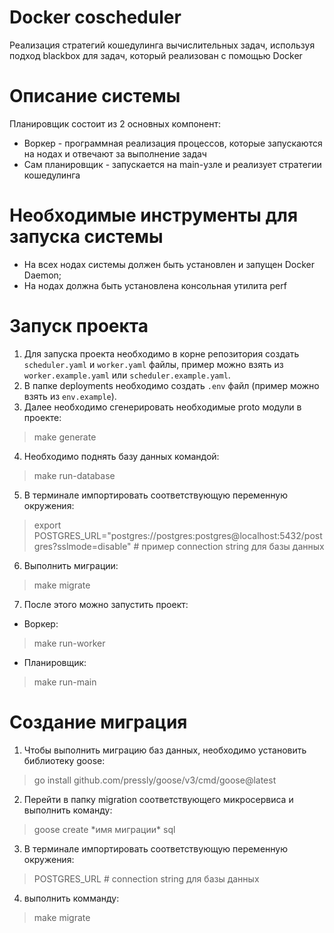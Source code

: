# Docker coscheduler
Реализация стратегий кошедулинга вычислительных задач, используя подход blackbox для задач, который реализован с помощью Docker

# Описание системы
Планировщик состоит из 2 основных компонент:
* Воркер - программная реализация процессов, которые запускаются на нодах и отвечают за выполнение задач
* Сам планировщик - запускается на main-узле и реализует стратегии кошедулинга

# Необходимые инструменты для запуска системы
* На всех нодах системы должен быть установлен и запущен Docker Daemon;
* На нодах должна быть установлена консольная утилита perf

# Запуск проекта
1. Для запуска проекта необходимо в корне репозитория создать `scheduler.yaml` и `worker.yaml` файлы, пример можно взять из `worker.example.yaml` или `scheduler.example.yaml`.
2. В папке deployments необходимо создать `.env` файл (пример можно взять из `env.example`).
3. Далее необходимо сгенерировать необходимые proto модули в проекте:
> make generate
4. Необходимо поднять базу данных командой:
> make run-database
5. В терминале импортировать соответствующую переменную окружения:
> export POSTGRES_URL="postgres://postgres:postgres@localhost:5432/postgres?sslmode=disable"  # пример connection string для базы данных  
6. Выполнить миграции:
> make migrate
7. После этого можно запустить проект:
* Воркер:
> make run-worker
* Планировщик:
> make run-main

# Создание миграция
1. Чтобы выполнить миграцию баз данных, необходимо установить библиотеку goose:
> go install github.com/pressly/goose/v3/cmd/goose@latest

2. Перейти в папку migration соответствующего микросервиса и выполнить команду:
> goose create \*имя миграции\* sql

3. В терминале импортировать соответствующую переменную окружения:
> POSTGRES_URL  # connection string для базы данных  
4. выполнить комманду:
> make migrate
